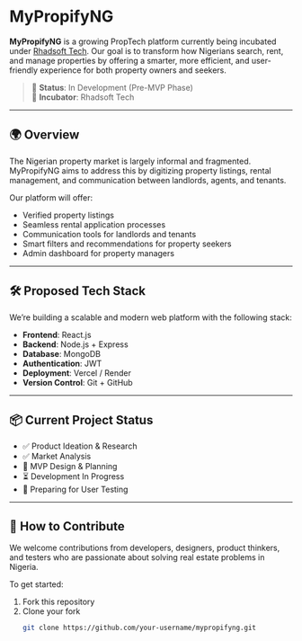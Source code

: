 # MyPropifyNG

**MyPropifyNG** is a growing PropTech platform currently being incubated under [Rhadsoft Tech](https://rhadsoft.tech). Our goal is to transform how Nigerians search, rent, and manage properties by offering a smarter, more efficient, and user-friendly experience for both property owners and seekers.

> 🚧 **Status**: In Development (Pre-MVP Phase)  
> 💼 **Incubator**: Rhadsoft Tech

---

## 🌍 Overview

The Nigerian property market is largely informal and fragmented. MyPropifyNG aims to address this by digitizing property listings, rental management, and communication between landlords, agents, and tenants.

Our platform will offer:

- Verified property listings  
- Seamless rental application processes  
- Communication tools for landlords and tenants  
- Smart filters and recommendations for property seekers  
- Admin dashboard for property managers

---

## 🛠 Proposed Tech Stack

We’re building a scalable and modern web platform with the following stack:

- **Frontend**: React.js
- **Backend**: Node.js + Express  
- **Database**: MongoDB 
- **Authentication**: JWT 
- **Deployment**: Vercel / Render
- **Version Control**: Git + GitHub

---

## 📦 Current Project Status

- ✅ Product Ideation & Research  
- ✅ Market Analysis  
- 🧱 MVP Design & Planning  
- ⏳ Development In Progress  
- 🧪 Preparing for User Testing

---

## 🤝 How to Contribute

We welcome contributions from developers, designers, product thinkers, and testers who are passionate about solving real estate problems in Nigeria.

To get started:

1. Fork this repository
2. Clone your fork  
   ```bash
   git clone https://github.com/your-username/mypropifyng.git
